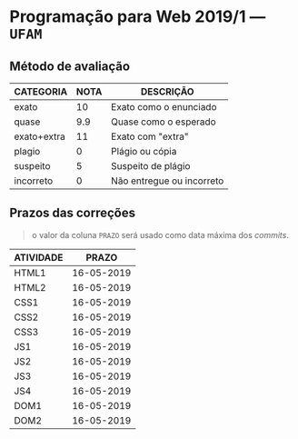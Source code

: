 # Programação para Web 2019/1 &mdash; `UFAM`

## <!-- :metodo --> Método de avaliação

CATEGORIA   | NOTA | DESCRIÇÃO
------------|------|----------
exato       | 10   | Exato como o enunciado
quase       | 9.9  | Quase como o esperado
exato+extra | 11   | Exato com "extra"
plagio      | 0    | Plágio ou cópia
suspeito    | 5    | Suspeito de plágio
incorreto   | 0    | Não entregue ou incorreto

## <!-- :prazos --> Prazos das correções
> o valor da coluna `PRAZO` será usado como data máxima dos _commits_.

ATIVIDADE | PRAZO
----------|-------
HTML1     | 16-05-2019
HTML2     | 16-05-2019
CSS1      | 16-05-2019
CSS2      | 16-05-2019
CSS3      | 16-05-2019
JS1       | 16-05-2019
JS2       | 16-05-2019
JS3       | 16-05-2019
JS4       | 16-05-2019
DOM1      | 16-05-2019
DOM2      | 16-05-2019
